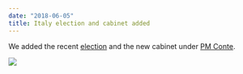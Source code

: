 ```yaml
---
date: "2018-06-05"
title: Italy election and cabinet added
---
```


We added the recent [election](http://www.parlgov.org/explore/ita/election/2018-03-04/) and the new cabinet under [PM Conte](http://www.parlgov.org/explore/ita/cabinet/2018-06-01/).

![](/images/parliament-sweden.jpg)
